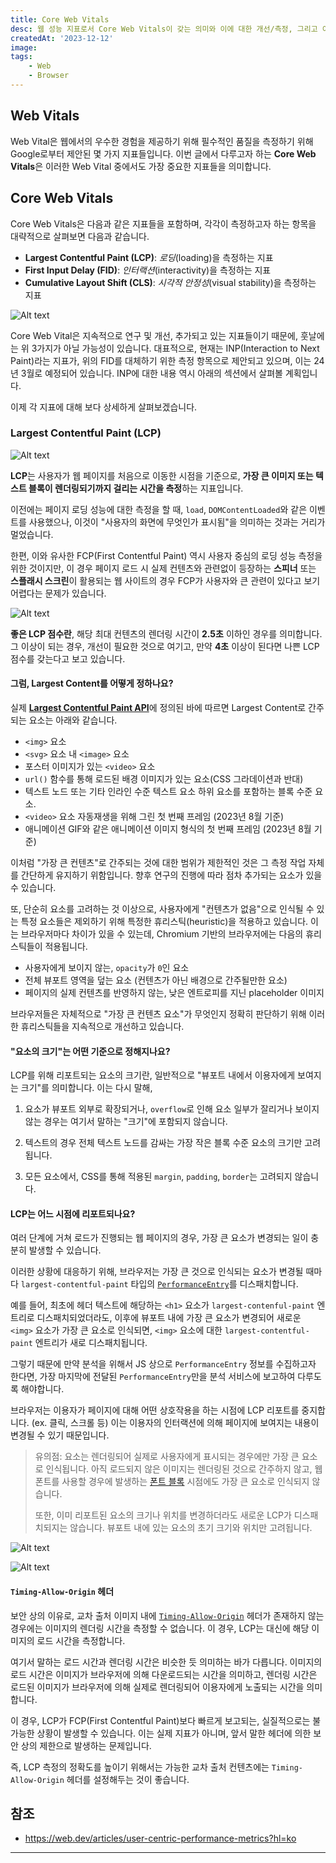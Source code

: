 ```yaml
---
title: Core Web Vitals
desc: 웹 성능 지표로서 Core Web Vitals이 갖는 의미와 이에 대한 개선/측정, 그리고 이를 갖출 때 얻는 이점에 대해 살펴봅니다.
createdAt: '2023-12-12'
image: 
tags:
    - Web
    - Browser
---
```


## Web Vitals

Web Vital은 웹에서의 우수한 경험을 제공하기 위해 필수적인 품질을 측정하기 위해 Google로부터 제안된 몇 가지 지표들입니다. 
이번 글에서 다루고자 하는 **Core Web Vitals**은 이러한 Web Vital 중에서도 가장 중요한 지표들을 의미합니다.

## Core Web Vitals

Core Web Vitals은 다음과 같은 지표들을 포함하며, 각각이 측정하고자 하는 항목을 대략적으로 살펴보면 다음과 같습니다.

- **Largest Contentful Paint (LCP)**: *로딩*(loading)을 측정하는 지표
- **First Input Delay (FID)**: *인터랙션*(interactivity)을 측정하는 지표
- **Cumulative Layout Shift (CLS)**: *시각적 안정성*(visual stability)을 측정하는 지표

![Alt text](image.png)

Core Web Vital은 지속적으로 연구 및 개선, 추가되고 있는 지표들이기 때문에, 훗날에는 위 3가지가 아닐 가능성이 있습니다.
대표적으로, 현재는 INP(Interaction to Next Paint)라는 지표가, 위의 FID를 대체하기 위한 측정 항목으로 제안되고 있으며, 이는 24년 3월로 예정되어 있습니다.
INP에 대한 내용 역시 아래의 섹션에서 살펴볼 계획입니다.

이제 각 지표에 대해 보다 상세하게 살펴보겠습니다.

### Largest Contentful Paint (LCP)

![Alt text](image-1.png)

**LCP**는 사용자가 웹 페이지를 처음으로 이동한 시점을 기준으로, **가장 큰 이미지 또는 텍스트 블록이 렌더링되기까지 걸리는 시간을 측정**하는 지표입니다.

이전에는 페이지 로딩 성능에 대한 측정을 할 때, `load`, `DOMContentLoaded`와 같은 이벤트를 사용했으나, 이것이 "사용자의 화면에 무엇인가 표시됨"을 의미하는 것과는 거리가 멀었습니다.

한편, 이와 유사한 FCP(First Contentful Paint) 역시 사용자 중심의 로딩 성능 측정을 위한 것이지만, 이 경우 페이지 로드 시 실제 컨텐츠와 관련없이 등장하는 **스피너** 또는 **스플래시 스크린**이 활용되는 웹 사이트의 경우 FCP가 사용자와 큰 관련이 있다고 보기 어렵다는 문제가 있습니다.

![Alt text](image-2.png)

**좋은 LCP 점수란**, 해당 최대 컨텐츠의 렌더링 시간이 **2.5초** 이하인 경우를 의미합니다. 그 이상이 되는 경우, 개선이 필요한 것으로 여기고, 만약 **4초** 이상이 된다면 나쁜 LCP 점수를 갖는다고 보고 있습니다.

#### 그럼, Largest Content를 어떻게 정하나요?

실제 [**Largest Contentful Paint API**](https://w3c.github.io/largest-contentful-paint/)에 정의된 바에 따르면 Largest Content로 간주되는 요소는 아래와 같습니다.

- `<img>` 요소
- `<svg>` 요소 내 `<image>` 요소
- 포스터 이미지가 있는 `<video>` 요소
- `url()` 함수를 통해 로드된 배경 이미지가 있는 요소(CSS 그라데이션과 반대)
- 텍스트 노드 또는 기타 인라인 수준 텍스트 요소 하위 요소를 포함하는 블록 수준 요소.
- `<video>` 요소 자동재생을 위해 그린 첫 번째 프레임 (2023년 8월 기준)
- 애니메이션 GIF와 같은 애니메이션 이미지 형식의 첫 번째 프레임 (2023년 8월 기준)

이처럼 "가장 큰 컨텐츠"로 간주되는 것에 대한 범위가 제한적인 것은 그 측정 작업 자체를 간단하게 유지하기 위함입니다. 향후 연구의 진행에 따라 점차 추가되는 요소가 있을 수 있습니다.

또, 단순히 요소를 고려하는 것 이상으로, 사용자에게 "컨텐츠가 없음"으로 인식될 수 있는 특정 요소들은 제외하기 위해 특정한 휴리스틱(heuristic)을 적용하고 있습니다. 이는 브라우저마다 차이가 있을 수 있는데, Chromium 기반의 브라우저에는 다음의 휴리스틱들이 적용됩니다.

- 사용자에게 보이지 않는, `opacity`가 `0`인 요소
- 전체 뷰포트 영역을 덮는 요소 (컨텐츠가 아닌 배경으로 간주될만한 요소)
- 페이지의 실제 컨텐츠를 반영하지 않는, 낮은 엔트로피를 지닌 placeholder 이미지

브라우저들은 자체적으로 "가장 큰 컨텐츠 요소"가 무엇인지 정확히 판단하기 위해 이러한 휴리스틱들을 지속적으로 개선하고 있습니다.

#### "요소의 크기"는 어떤 기준으로 정해지나요?

LCP를 위해 리포트되는 요소의 크기란, 일반적으로 "뷰포트 내에서 이용자에게 보여지는 크기"를 의미합니다. 이는 다시 말해, 

1. 요소가 뷰포트 외부로 확장되거나, `overflow`로 인해 요소 일부가 잘리거나 보이지않는 경우는 여기서 말하는 "크기"에 포함되지 않습니다.

2. 텍스트의 경우 전체 텍스트 노드를 감싸는 가장 작은 블록 수준 요소의 크기만 고려됩니다.

3. 모든 요소에서, CSS를 통해 적용된 `margin`, `padding`, `border`는 고려되지 않습니다.

#### LCP는 어느 시점에 리포트되나요?

여러 단계에 거쳐 로드가 진행되는 웹 페이지의 경우, 가장 큰 요소가 변경되는 일이 충분히 발생할 수 있습니다.

이러한 상황에 대응하기 위해, 브라우저는 가장 큰 것으로 인식되는 요소가 변경될 때마다 `largest-contentful-paint` 타입의 [`PerformanceEntry`](https://developer.mozilla.org/en-US/docs/Web/API/PerformanceEntry)를 디스패치합니다. 

예를 들어, 최초에 헤더 텍스트에 해당하는 `<h1>` 요소가 `largest-contenful-paint` 엔트리로 디스패치되었더라도, 이후에 뷰포트 내에 가장 큰 요소가 변경되어 새로운 `<img>` 요소가 가장 큰 요소로 인식되면, `<img>` 요소에 대한 `largest-contentful-paint` 엔트리가 새로 디스패치됩니다.

그렇기 때문에 만약 분석을 위해서 JS 상으로 `PerformanceEntry` 정보를 수집하고자 한다면, 가장 마지막에 전달된 `PerformanceEntry`만을 분석 서비스에 보고하여 다루도록 해야합니다.

브라우저는 이용자가 페이지에 대해 어떤 상호작용을 하는 시점에 LCP 리포트를 중지합니다. (ex. 클릭, 스크롤 등) 이는 이용자의 인터랙션에 의해 페이지에 보여지는 내용이 변경될 수 있기 때문입니다.

> 유의점: 요소는 렌더링되어 실제로 사용자에게 표시되는 경우에만 가장 큰 요소로 인식됩니다. 아직 로드되지 않은 이미지는 렌더링된 것으로 간주하지 않고, 웹 폰트를 사용할 경우에 발생하는 [폰트 블록](https://developer.mozilla.org/en-US/docs/Web/CSS/@font-face/font-display#The_font_display_timeline) 시점에도 가장 큰 요소로 인식되지 않습니다.
>
> 또한, 이미 리포트된 요소의 크기나 위치를 변경하더라도 새로운 LCP가 디스패치되지는 않습니다. 뷰포트 내에 있는 요소의 초기 크기와 위치만 고려됩니다.

![Alt text](image-4.png)

![Alt text](image-5.png)

#### `Timing-Allow-Origin` 헤더

보안 상의 이유로, 교차 출처 이미지 내에 [`Timing-Allow-Origin`](https://developer.mozilla.org/en-US/docs/Web/HTTP/Headers/Timing-Allow-Origin) 헤더가 존재하지 않는 경우에는 이미지의 렌더링 시간을 측정할 수 없습니다. 이 경우, LCP는 대신에 해당 이미지의 로드 시간을 측정합니다.

여기서 말하는 로드 시간과 렌더링 시간은 비슷한 듯 의미하는 바가 다릅니다. 이미지의 로드 시간은 이미지가 브라우저에 의해 다운로드되는 시간을 의미하고, 렌더링 시간은 로드된 이미지가 브라우저에 의해 실제로 렌더링되어 이용자에게 노출되는 시간을 의미합니다.

이 경우, LCP가 FCP(First Contentful Paint)보다 빠르게 보고되는, 실질적으로는 불가능한 상황이 발생할 수 있습니다. 이는 실제 지표가 아니며, 앞서 말한 헤더에 의한 보안 상의 제한으로 발생하는 문제입니다.

즉, LCP 측정의 정확도를 높이기 위해서는 가능한 교차 출처 컨텐츠에는 `Timing-Allow-Origin` 헤더를 설정해두는 것이 좋습니다.

## 참조
- https://web.dev/articles/user-centric-performance-metrics?hl=ko

---